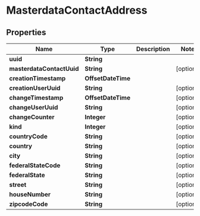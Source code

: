 

# MasterdataContactAddress


## Properties

Name | Type | Description | Notes
------------ | ------------- | ------------- | -------------
**uuid** | **String** |  | 
**masterdataContactUuid** | **String** |  |  [optional]
**creationTimestamp** | **OffsetDateTime** |  | 
**creationUserUuid** | **String** |  |  [optional]
**changeTimestamp** | **OffsetDateTime** |  |  [optional]
**changeUserUuid** | **String** |  |  [optional]
**changeCounter** | **Integer** |  |  [optional]
**kind** | **Integer** |  |  [optional]
**countryCode** | **String** |  |  [optional]
**country** | **String** |  |  [optional]
**city** | **String** |  |  [optional]
**federalStateCode** | **String** |  |  [optional]
**federalState** | **String** |  |  [optional]
**street** | **String** |  |  [optional]
**houseNumber** | **String** |  |  [optional]
**zipcodeCode** | **String** |  |  [optional]



